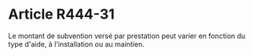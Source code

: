# Article R444-31

<div align='left'>Le montant de subvention versé par prestation peut varier en fonction du type d'aide, à l'installation ou au maintien. <br/><br/></div>